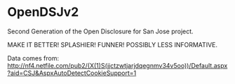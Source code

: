 OpenDSJv2
=========

Second Generation of the Open Disclosure for San Jose project. 

MAKE IT BETTER!  SPLASHIER!  FUNNER! POSSIBLY LESS INFORMATIVE.


Data comes from:
http://nf4.netfile.com/pub2/(X(1)S(jjctzwtjarjdqegnmv34v5oo))/Default.aspx?aid=CSJ&AspxAutoDetectCookieSupport=1

